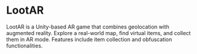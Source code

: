 # LootAR
LootAR is a Unity-based AR game that combines geolocation with augmented reality. Explore a real-world map, find virtual items, and collect them in AR mode. Features include item collection and obfuscation functionalities.
